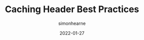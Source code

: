 ---
author: simonhearne
date: 2022-01-27
tags:
  - performance
  - caching
target_url: https://simonhearne.com/2022/caching-header-best-practices/
title: Caching Header Best Practices
---